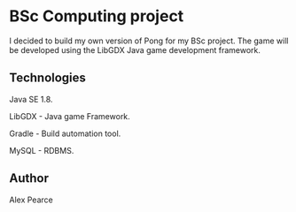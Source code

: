 

# BSc Computing project

I decided to build my own version of Pong for my BSc project. 
The game will be developed using the LibGDX Java game development framework.

## Technologies

Java SE 1.8.

LibGDX - Java game Framework.

Gradle - Build automation tool.

MySQL - RDBMS.

## Author

Alex Pearce
